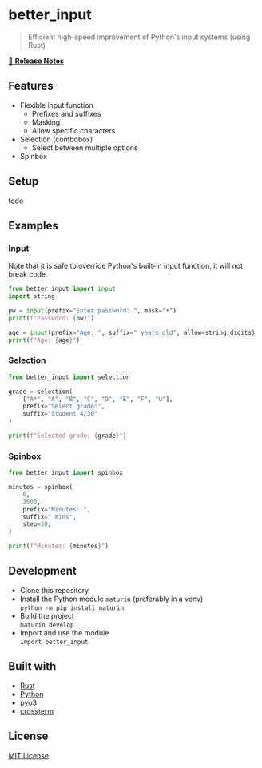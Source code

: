# better_input
> Efficient high-speed improvement of Python's input systems (using Rust)

[📖 **Release Notes**](./CHANGELOG.md)

## Features

- Flexible input function
  - Prefixes and suffixes
  - Masking
  - Allow specific characters
- Selection (combobox)
  - Select between multiple options
- Spinbox

## Setup

todo

## Examples

### Input

Note that it is safe to override Python's built-in input function, it will not break code.
```Python
from better_input import input
import string

pw = input(prefix="Enter password: ", mask="•")
print(f"Password: {pw}")

age = input(prefix="Age: ", suffix=" years old", allow=string.digits)
print(f"Age: {age}")
```

### Selection

```Python
from better_input import selection

grade = selection(
    ["A*", "A", "B", "C", "D", "E", "F", "U"], 
    prefix="Select grade:", 
    suffix="Student 4/30"
)

print(f"Selected grade: {grade}")
```

### Spinbox
```Python
from better_input import spinbox

minutes = spinbox(
    0,
    3600,
    prefix="Minutes: ",
    suffix=" mins",
    step=30,
)

print(f"Minutes: {minutes}")
```

## Development

- Clone this repository
- Install the Python module `maturin` (preferably in a venv)  
  `python -m pip install maturin`
- Build the project  
  `maturin develop`
- Import and use the module  
  `import better_input`

## Built with
- [Rust](https://www.rust-lang.org/)
- [Python](https://www.python.org/)
- [pyo3](https://pyo3.rs/)
- [crossterm](https://github.com/crossterm-rs/crossterm)

## License

[MIT License](./LICENSE)